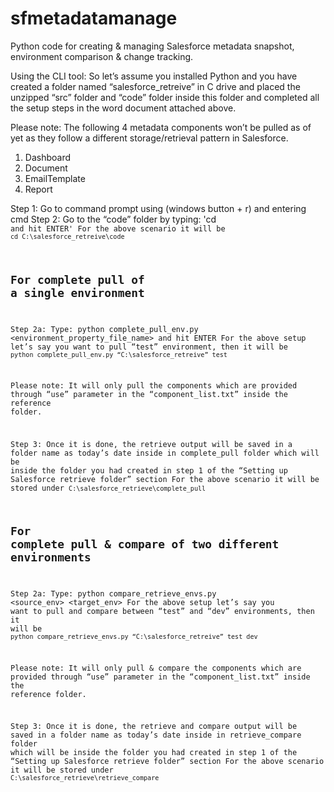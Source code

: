 # sfmetadatamanage
Python code for creating &amp; managing Salesforce metadata snapshot, environment comparison &amp; change tracking.

Using the CLI tool:
So let’s assume you installed Python and you have created a folder named “salesforce_retreive” in C drive and placed the unzipped “src” folder and “code” folder inside this folder and completed all the setup steps in the word document attached above.

Please note: The following 4 metadata components won’t be pulled as of yet as they follow a different storage/retrieval pattern in Salesforce.
1.	Dashboard
2.	Document
3.	EmailTemplate
4.	Report

Step 1: Go to command prompt using (windows button + r) and entering cmd
Step 2: Go to the “code” folder by typing: 
'cd <Code folder path> and hit ENTER'
For the above scenario it will be 
`cd C:\salesforce_retreive\code`

## For complete pull of a single environment
Step 2a: Type: python complete_pull_env.py <desired folder path> <environment_property_file_name> and hit ENTER
For the above setup let’s say you want to pull “test” environment, then it will be 
`python complete_pull_env.py “C:\salesforce_retreive” test`

Please note: It will only pull the components which are provided through “use” parameter in the “component_list.txt” inside the reference folder.

Step 3: Once it is done, the retrieve output will be saved in a folder name as today’s date inside in complete_pull folder which will be inside the folder you had created in step 1 of the “Setting up Salesforce retrieve folder” section
For the above scenario it will be stored under
`C:\salesforce_retrieve\complete_pull`


## For complete pull & compare of two different environments
Step 2a: Type: python compare_retrieve_envs.py <desired folder path> <source_env> <target_env>
For the above setup let’s say you want to pull and compare between “test” and “dev” environments, then it will be 
`python compare_retrieve_envs.py “C:\salesforce_retreive” test dev`

Please note: It will only pull & compare the components which are provided through “use” parameter in the “component_list.txt” inside the reference folder.

Step 3: Once it is done, the retrieve and compare output will be saved in a folder name as today’s date inside in retrieve_compare folder which will be inside the folder you had created in step 1 of the “Setting up Salesforce retrieve folder” section
For the above scenario it will be stored under
`C:\salesforce_retrieve\retrieve_compare`

